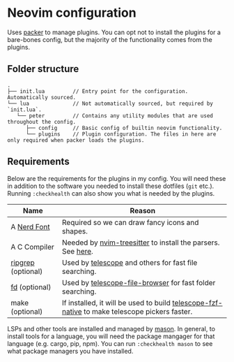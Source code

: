 # Neovim configuration

Uses [packer](https://github.com/wbthomason/packer.nvim) to manage plugins. You
can opt not to install the plugins for a bare-bones config, but the majority of
the functionality comes from the plugins.

## Folder structure

```
.
├── init.lua         // Entry point for the configuration. Automatically sourced.
└── lua              // Not automatically sourced, but required by `init.lua`.
   └── peter         // Contains any utility modules that are used throughout the config.
      ├── config     // Basic config of builtin neovim functionality.
      └── plugins    // Plugin configuration. The files in here are only required when packer loads the plugins.
```

## Requirements

Below are the requirements for the plugins in my config. You will need these in
addition to the software you needed to install these dotfiles (`git` etc.).
Running `:checkhealth` can also show you what is needed by the plugins.

| Name | Reason |
|------|--------|
| A [Nerd Font](https://www.nerdfonts.com/) | Required so we can draw fancy icons and shapes. |
| A C Compiler | Needed by [nvim-treesitter](https://github.com/nvim-treesitter/nvim-treesitter) to install the parsers. See [here](https://github.com/nvim-treesitter/nvim-treesitter#requirements). |
| [ripgrep](https://github.com/BurntSushi/ripgrep) (optional) | Used by [telescope](https://github.com/nvim-telescope/telescope.nvim) and others for fast file searching. |
| [fd](https://github.com/sharkdp/fd) (optional) | Used by [telescope-file-browser](https://github.com/nvim-telescope/telescope-file-browser.nvim) for fast folder searching. |
| make (optional) | If installed, it will be used to build [telescope-fzf-native](https://github.com/nvim-telescope/telescope-fzf-native.nvim) to make telescope pickers faster. |

LSPs and other tools are installed and managed by
[mason](https://github.com/williamboman/mason.nvim). In general, to install
tools for a language, you will need the package mangager for that language
(e.g. cargo, pip, npm). You can run `:checkhealth mason` to see what package
managers you have installed.
